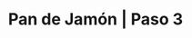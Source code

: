 ---
layout: culinary-blog-template/culinary-blog-course
title: Pan de Jamón | Paso 3
identifier: step3
video: 
    source: https://www.youtube.com/embed/6dsJYcgce_Y?autoplay=0&fs=0&iv_load_policy=3&showinfo=0&rel=0&cc_load_policy=0&start=0&end=0&origin=https://youtubeembedcode.com
    external: true
page-image: #Imagen para redes sociales
recipe:
    - title: Fermentación en bloque
      texts: 
        - title: 1. Mezcla (agua y levadura, huevos, leche, azúcar y harina)
        - text:  En un envase disuelve la levadura en veinte (20) gramos de agua de los sesenta y siete (67) gramos de la receta.
        - text: En otro envase mezcla el resto del agua con la leche en polvo, el huevo y la azúcar hasta disolver.
        - text: En un envase coloca la harina e incorpora la levadura disuelta y luego la mezcla de agua, leche, huevos y azúcar. Mezcla hasta obtener una textura homogénea.
---